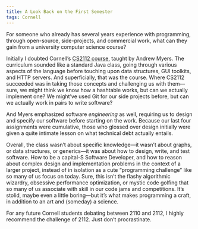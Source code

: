 ```yaml
---
title: A Look Back on the First Semester
tags: Cornell
---
```


For someone who already has several years experience with programming,
through open-source, side-projects, and commercial work, what can they gain
from a university computer science course?

<!--more-->

Initially I doubted Cornell’s
[CS2112 course](http://www.cs.cornell.edu/Courses/cs2112/2014fa/), taught by
Andrew Myers. The curriculum sounded like a standard Java class, going
through various aspects of the language before touching upon data
structures, GUI toolkits, and HTTP servers. And superficially, that was the
course. Where CS2112 succeeded was in taking those concepts and challenging
us with them—sure, we might think we know how a hashtable works, but can we
actually implement one? We might’ve used Git for our side projects before,
but can we actually work in pairs to write software?

And Myers emphasized software *engineering* as well, requiring us to design
and specify our software before starting on the work. Because our last four
assignments were cumulative, those who glossed over design initially were
given a quite intimate lesson on what technical debt actually entails.

Overall, the class wasn’t about specific knowledge—it wasn’t about graphs,
or data structures, or generics—it was about how to design, write, and test
software. How to be a capital-S Software Developer, and how to reason about
complex design and implementation problems in the context of a larger
project, instead of in isolation as a cute “programming challenge” like so
many of us focus on today. Sure, this isn’t the flashy algorithmic wizardry,
obsessive performance optimization, or mystic code golfing that so many of
us associate with skill in our code jams and competitions. It’s stolid,
maybe even a little boring—but it’s what makes programming a craft, in
addition to an art and (someday) a science.

For any future Cornell students debating between 2110 and 2112, I highly
recommend the challenge of 2112. Just don’t procrastinate.
